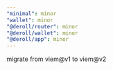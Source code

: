 ```yaml
---
"minimal": minor
"wallet": minor
"@deroll/router": minor
"@deroll/wallet": minor
"@deroll/app": minor
---
```


migrate from viem@v1 to viem@v2
